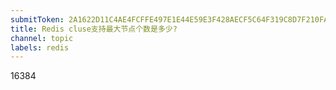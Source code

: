 ```yaml
---
submitToken: 2A1622D11C4AE4FCFFE497E1E44E59E3F428AECF5C64F319C8D7F210FAD7336F
title: Redis cluse支持最大节点个数是多少?
channel: topic
labels: redis
---
```


16384